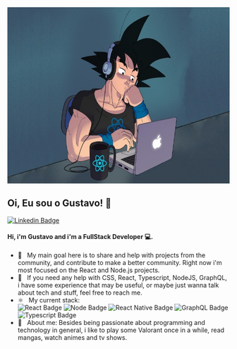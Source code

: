 <img width="auto" height="400px" src="https://github.com/gsgualbano/gsgualbano/blob/master/banner.jpeg">

## Oi, Eu sou o Gustavo! 👋

[![Linkedin Badge](https://img.shields.io/badge/-GustavoGualbano-blue?style=flat-square&logo=Linkedin&logoColor=white&link=https://www.linkedin.com/in/gustavo-gualbano-378074130)](https://www.linkedin.com/in/gustavo-gualbano-378074130)

#### Hi, i'm Gustavo and i'm a FullStack Developer 💻.

- 🧐 &nbsp; My main goal here is to share and help with projects from the community, and contribute to make a better community. Right now i'm most focused on the React and Node.js projects.
- 🤔 &nbsp; If you need any help with CSS, React, Typescript, NodeJS, GraphQL, i have some experience that may be useful, or maybe just wanna talk about tech and stuff, feel free to reach me.
- ⚛️  &nbsp; My current stack: <br/> ![React Badge](https://img.shields.io/badge/-React-blue?style=flat&logo=React&logoColor=white)
![Node Badge](https://img.shields.io/badge/-NodeJS-brightgreen?style=flat&logo=Node.js&logoColor=white)
![React Native Badge](https://img.shields.io/badge/-ReactNative-purple?style=flat&logo=React&logoColor=white)
![GraphQL Badge](https://img.shields.io/badge/-GraphQL-e535ab?style=flat&logo=GraphQL&logoColor=white)
![Typescript Badge](https://img.shields.io/badge/-Typescript-blue?style=flat&logo=Typescript&logoColor=white)
- 💬  &nbsp; About me: Besides being passionate about programming and technology in general, i like to play some Valorant once in a while, read mangas, watch animes and tv shows.
